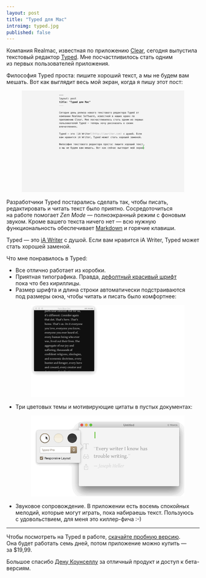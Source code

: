 ```yaml
---
layout: post
title: "Typed для Mac"
introimg: typed.jpg
published: false
---
```


<p class="lead">Компания Realmac, известная по приложению <a href="http://realmacsoftware.com/clear">Clear</a>, сегодня выпустила текстовый редактор <a href="http://realmacsoftware.com/typed">Typed</a>. Мне посчастливилось стать одним из первых пользователей приложения.</p>

<!-- more -->

Философия Typed проста: пишите хороший текст, а мы не будем вам мешать. Вот как выглядит весь мой экран, когда я пишу этот пост:

<figure class="figure--wide">
  <img src="/i/blog/typed/fullscreen.png" alt="">
</figure>

Разработчики Typed постарались сделать так, чтобы писать, редактировать и читать текст было приятно. Сосредоточиться на работе помогает *Zen Mode* — полноэкранный режим с фоновым звуком. Кроме вашего текста ничего нет — всю нужную функциональность обеспечивает [Markdown](https://help.github.com/articles/markdown-basics/) и горячие клавиши.

Typed — это [iA Writer](http://iawriter.com) с душой. Если вам нравится iA Writer, Typed может стать хорошей заменой.

Что мне понравилось в Typed:

*   Все отлично работает из коробки.
*   Приятная типографика. Правда, [дефолтный красивый шрифт](http://www.google.com/fonts/specimen/Gentium+Book+Basic) пока что без кириллицы.
*   Размер шрифта и длина строки автоматически подстраиваются под размеры окна, чтобы читать и писать было комфортнее:
    <figure class="figure--wide">
      <img src="/i/blog/typed/responsive.gif" alt="">
    </figure>
*   Три цветовых темы и мотивирующие цитаты в пустых документах:
    <figure>
      <img src="/i/blog/typed/themes.gif" alt="">
    </figure>
*   Звуковое сопровождение. В приложении есть восемь спокойных мелодий, которые могут играть, пока набираешь текст. Пользуюсь с удовольствием, для меня это киллер-фича :-)

---

Чтобы посмотреть на Typed в работе, [скачайте пробную версию](http://realmacsoftware.com/redirects/typed/direct). Она будет работать семь дней, потом приложение можно купить — за $19,99.

Большое спасибо [Дену Коунселлу](http://dancounsell.com/) за отличный продукт и доступ к бета-версиям.
